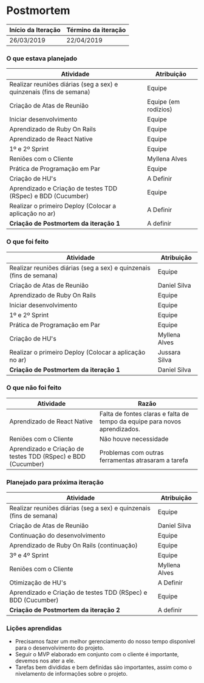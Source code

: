 # Postmortem

Início da Iteração | Término da iteração
------------------ | -------------------
26/03/2019         | 22/04/2019


### O que estava planejado
| Atividade                                                           | Atribuição           |
| ------------------------------------------------------------------- | -------------------- |
| Realizar reuniões diárias (seg a sex) e quinzenais (fins de semana) | Equipe               |
| Criação de Atas de Reunião                                          | Equipe (em rodízios) |
| Iniciar desenvolvimento                                             | Equipe               |
| Aprendizado de Ruby On Rails                                        | Equipe               |
| Aprendizado de React Native                                         | Equipe               |
| 1º e 2º Sprint                                                      | Equipe               |
| Reniões com o Cliente                                               | Myllena Alves        |
| Prática de Programação em Par                                       | Equipe               |
| Criação de HU's                                                     | A Definir            |
| Aprendizado e Criação de testes TDD (RSpec) e BDD (Cucumber)        | Equipe               |
| Realizar o primeiro Deploy (Colocar a aplicação no ar)              | A Definir            |
| **Criação de Postmortem da iteração 1**                             | A definir            |


### O que foi feito
| Atividade                                                           | Atribuição           |
| ------------------------------------------------------------------- | -------------------- |
| Realizar reuniões diárias (seg a sex) e quinzenais (fins de semana) | Equipe               |
| Criação de Atas de Reunião                                          | Daniel Silva         |
| Aprendizado de Ruby On Rails                                        | Equipe               |
| Iniciar desenvolvimento                                             | Equipe               |
| 1º e 2º Sprint                                                      | Equipe               |
| Prática de Programação em Par                                       | Equipe               |
| Criação de HU's                                                     | Myllena Alves        |
| Realizar o primeiro Deploy (Colocar a aplicação no ar)              | Jussara Silva        |
| **Criação de Postmortem da iteração 1**                             | Daniel Silva         |

### O que não foi feito
| Atividade                        | Razão                                                                      |
| -------------------------------- | -------------------------------------------------------------------------- |
| Aprendizado de React Native                      | Falta de fontes claras e falta de tempo da equipe para novos aprendizados. |
| Reniões com o Cliente                                               | Não houve necessidade                              |
| Aprendizado e Criação de testes TDD (RSpec) e BDD (Cucumber)        | Problemas com outras ferramentas atrasaram a tarefa |


### Planejado para próxima iteração
| Atividade                                                           | Atribuição           |
| ------------------------------------------------------------------- | -------------------- |
| Realizar reuniões diárias (seg a sex) e quinzenais (fins de semana) | Equipe               |
| Criação de Atas de Reunião                                          | Daniel Silva         |
| Continuação do desenvolvimento                                      | Equipe               |
| Aprendizado de Ruby On Rails (continuação)                          | Equipe               |
| 3º e 4º Sprint                                                      | Equipe               |
| Reniões com o Cliente                                               | Myllena Alves        |
| Otimização de HU's                                                  | A Definir            |
| Aprendizado e Criação de testes TDD (RSpec) e BDD (Cucumber)        | Equipe               |
| **Criação de Postmortem da iteração 2**                             | A definir            |


### Lições aprendidas
- Precisamos fazer um melhor gerenciamento do nosso tempo disponível para o desenvolvimento do projeto.
- Seguir o MVP elaborado em conjunto com o cliente é importante, devemos nos ater a ele.
- Tarefas bem divididas e bem definidas são importantes, assim como o nivelamento de informações sobre o projeto.

